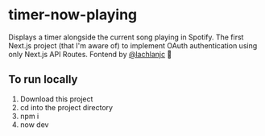 # timer-now-playing
Displays a timer alongside the current song playing in Spotify. The first Next.js project (that I'm aware of) to implement OAuth authentication using only Next.js API Routes. Fontend by [@lachlanjc](https://github.com/lachlanjc) 💖

## To run locally
1. Download this project
2. cd into the project directory
3. npm i
4. now dev
